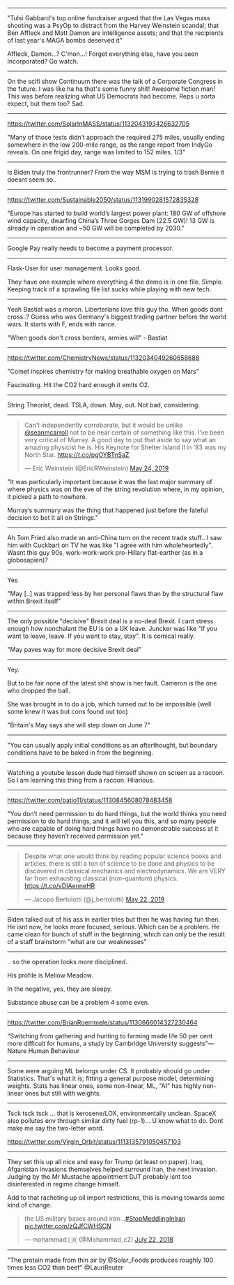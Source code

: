 
---

"Tulsi Gabbard's top online fundraiser argued that the Las Vegas mass
shooting was a PsyOp to distract from the Harvey Weinstein scandal;
that Ben Affleck and Matt Damon are intelligence assets; and that the
recipients of last year's MAGA bombs deserved it"

Affleck, Damon...? C'mon...! Forget everything else, have you seen Incorporated? Go watch.

---

On the scifi show Continuum there was the talk of a Corporate Congress
in the future. I was like ha ha that's some funny shit! Awesome
fiction man! This was before realizing what US Democrats had
become. Reps u sorta expect, but them too? Sad.

---

https://twitter.com/SolarInMASS/status/1132043193426632705

"Many of those tests didn’t approach the required 275 miles, usually ending somewhere in the low 200-mile range, as the range report from IndyGo reveals. On one frigid day, range was limited to 152 miles. 1/3"

---

Is Biden truly the frontrunner? From the way MSM is trying to trash Bernie it doesnt seem so..

---

https://twitter.com/Sustainable2050/status/1131990281572835328

"Europe has started to build world’s largest power plant: 180 GW of offshore wind capacity, dwarfing China’s Three Gorges Dam (22.5 GW)! 
13 GW is already in operation and ~50 GW will be completed by 2030."

---

Google Pay really needs to become a payment processor.

---

Flask-User for user management. Looks good. 

They have one example where everything 4 the demo is in one file. Simple. Keeping track of a sprawling file list sucks while playing with new tech.

---

Yeah Bastiat was a moron. Liberterians love this guy tho. When goods dont cross..? Guess who was Germany's biggest trading partner before the world wars. It starts with F, ends with rance.

"When goods don't cross borders, armies will" - Bastiat

---

https://twitter.com/ChemistryNews/status/1132034049260658688

"Comet inspires chemistry for making breathable oxygen on Mars"

Fascinating. Hit the CO2 hard enough it emits O2.

---

String Theorist, dead. TSLA, down. May, out. Not bad, considering.

---

<blockquote class="twitter-tweet" data-lang="en"><p lang="en" dir="ltr">Can’t independently corroborate, but it would be unlike <a href="https://twitter.com/seanmcarroll?ref_src=twsrc%5Etfw">@seanmcarroll</a> not to be near certain of something like this. I’ve been very critical of Murray. A good day to put that aside to say what an amazing physicist he is. His Keynote for Shelter Island II in ‘83 was my North Star. <a href="https://t.co/pgOYBTnSaZ">https://t.co/pgOYBTnSaZ</a></p>&mdash; Eric Weinstein (@EricRWeinstein) <a href="https://twitter.com/EricRWeinstein/status/1131967215941562369?ref_src=twsrc%5Etfw">May 24, 2019</a></blockquote>
<script async src="https://platform.twitter.com/widgets.js" charset="utf-8"></script>

"It was particularly important because it was the last major summary of where physics was on the eve of the string revolution where, in my opinion, it picked a path to nowhere.

Murray’s summary was the thing that happened just before the fateful decision to bet it all on Strings."

---

Ah Tom Fried also made an anti-China turn on the recent trade
stuff.. I saw him with Cuckbart on TV he was like "I agree with him
wholeheartedly". Wasnt this guy 90s, work-work-work pro-Hillary
flat-earther (as in a globosapien)?

---

Yes

"May [..] was trapped less by her personal flaws than by the structural flaw within Brexit itself"

---

The only possible "decisive" Brexit deal is a no-deal Brexit. I cant stress enough how nonchalant the EU is on a UK leave. Juncker was like "if you want to leave, leave. If you want to stay, stay". It is comical really.

"May paves way for more decisive Brexit deal"

---

Yey. 

But to be fair none of the latest shit show is her fault. Cameron is the one who dropped the ball. 

She was brought in to do a job, which turned out to be impossible (well some knew it was but cons found out too)

"Britain's May says she will step down on June 7"

---


"You can usually apply initial conditions as an afterthought, but boundary conditions have to be baked in from the beginning.

---

Watching a youtube lesson dude had himself shown on screen as a racoon. So I am learning this thing from a racoon. Hilarious.

---

https://twitter.com/patio11/status/1130845608078483458

"You don’t need permission to do hard things, but the world thinks you need permission to do hard things, and it will tell you this, and so many people who are capable of doing hard things have no demonstrable success at it because they haven’t received permission yet."

---

<blockquote class="twitter-tweet" data-lang="en"><p lang="en" dir="ltr">Despite what one would think by reading popular science books and articles, there is still a ton of science to be done and physics to be discovered in classical mechanics and electrodynamics. We are VERY far from exhausting classical (non-quantum) physics. <a href="https://t.co/vDIAenneHR">https://t.co/vDIAenneHR</a></p>&mdash; Jacopo Bertolotti (@j_bertolotti) <a href="https://twitter.com/j_bertolotti/status/1131081026095206400?ref_src=twsrc%5Etfw">May 22, 2019</a></blockquote>
<script async src="https://platform.twitter.com/widgets.js" charset="utf-8"></script>

---

Biden talked out of his ass in earlier tries but then he was having fun then. He isnt now, he looks more focused, serious. Which can be a problem. He came clean for bunch of stuff in the beginning, which can only be the result of a staff brainstorm "what are our weaknesses"

---

.. so the operation looks more disciplined. 

His profile is Mellow Meadow. 

In the negative, yes, they are sleepy. 

Substance abuse can be a problem 4 some even.

---

https://twitter.com/BrianRoemmele/status/1130666014327230464

“Switching from gathering and hunting to farming made life 50 per cent more difficult for humans, a study by Cambridge University suggests”—Nature Human Behaviour

---

Some were arguing ML belongs under CS. It probably should go under Statistics. That's what it is; fitting a general purpose model, determining weights. Stats has linear ones, some non-linear, ML, "AI" has highly non-linear ones but still with weights.

---

Tsck tsck tsck ... that is kerosene/LOX, environmentally unclean. SpaceX also pollutes env through similar dirty fuel (rp-1)... U know what to do. Dont make me say the two-letter word.

https://twitter.com/Virgin_Orbit/status/1113135791050457103

---

They set this up all nice and easy for Trump (at least on paper). Iraq, Afganistan invasions themselves helped surround Iran, the next invasion. Judging by the Mr Mustache appointment DJT probably isnt too disinterested in regime change himself.

Add to that racheting up oil import restrictions, this is moving towards some kind of change.

<blockquote class="twitter-tweet" data-lang="en"><p lang="en" dir="ltr">the US military bases around iran...<a href="https://twitter.com/hashtag/StopMeddlingInIran?src=hash&amp;ref_src=twsrc%5Etfw">#StopMeddlingInIran</a> <a href="https://t.co/zQJfCWHSCN">pic.twitter.com/zQJfCWHSCN</a></p>&mdash; mohammad🇮🇷 (@Mohammad_c2) <a href="https://twitter.com/Mohammad_c2/status/1021105226672111616?ref_src=twsrc%5Etfw">July 22, 2018</a></blockquote>
<script async src="https://platform.twitter.com/widgets.js" charset="utf-8"></script>

---

"The protein made from thin air by @Solar_Foods produces roughly 100 times less CO2 than beef" @LauriReuter

---













